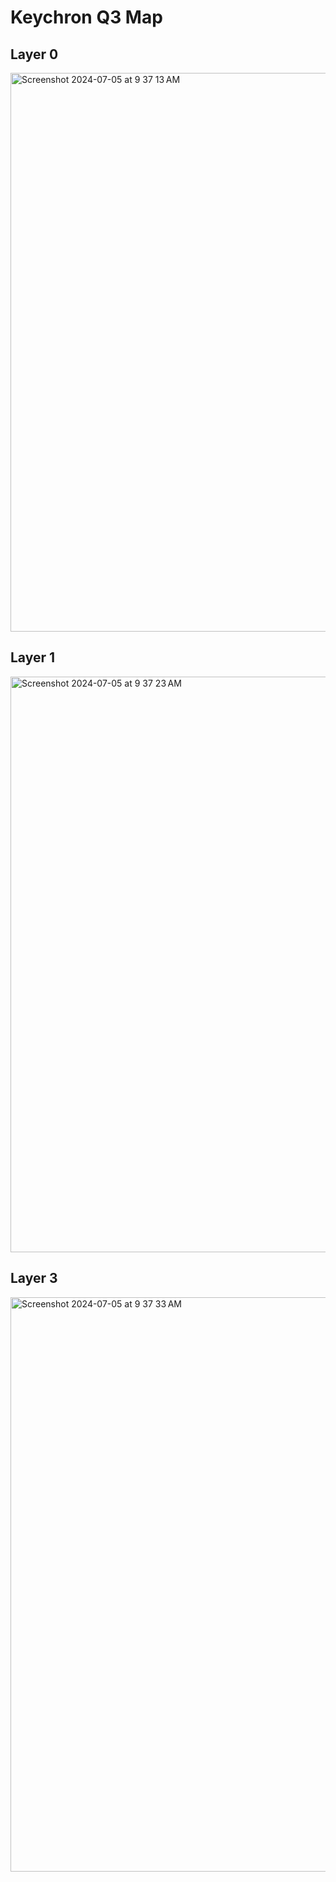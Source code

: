 # Keychron Q3 Map


## Layer 0

<img width="894" alt="Screenshot 2024-07-05 at 9 37 13 AM" src="https://github.com/jon-rodriquez/keymaps/assets/156922070/c3897fcc-8f77-4581-b174-3ee96e2a5c55">

## Layer 1

<img width="921" alt="Screenshot 2024-07-05 at 9 37 23 AM" src="https://github.com/jon-rodriquez/keymaps/assets/156922070/b9af6efd-14cc-46f0-a0c7-c74b55f7eac5">

## Layer 3

<img width="919" alt="Screenshot 2024-07-05 at 9 37 33 AM" src="https://github.com/jon-rodriquez/keymaps/assets/156922070/62a3a760-bc94-4cf8-a8d9-c495753e0066">
